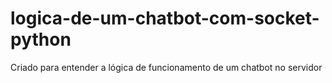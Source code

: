 # logica-de-um-chatbot-com-socket-python
Criado para entender a lógica de funcionamento de um chatbot no servidor
